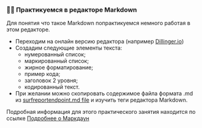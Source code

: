 ### 👨‍💻 Практикуемся в редакторе Markdown

Для понятия что такое Markdown попрактикуемся немного работая в этом редакторе.

- Переходим на онлайн версию редактора (например [Dillinger.io](https://dillinger.io/))
- Создадим следующие элементы текста:
  - нумерованный список;
  - маркированный список;
  - жирное форматирование;
  - пример кода;
  - заголовок 2 уровня;
  - кодированный текст.
- При желании можно скопировать содержимое файла формата .md из [ surfreportendpoint.md file](https://idratherbewriting.com/learnapidoc/assets/files/surfreportendpointdoc.md) и изучить теги редактора Markdown.

Подробная информация для этого практического занятия находится по ссылке [Подробнее о Маркдаун](More-about-Markdown.html)
